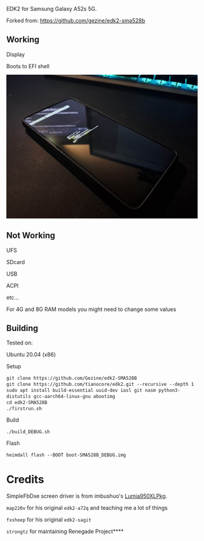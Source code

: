 EDK2 for Samsung Galaxy A52s 5G.

Forked from: https://github.com/gezine/edk2-sma528b

## Working

Display

Boots to EFI shell

![EFI shell](efishell.jpg)

## Not Working

UFS

SDcard

USB

ACPI

etc...


For 4G and 8G RAM models you might need to change some values

## Building

Tested on:

Ubuntu 20.04 (x86)


Setup
```
git clone https://github.com/Gezine/edk2-SMA528B
git clone https://github.com/tianocore/edk2.git --recursive --depth 1
sudo apt install build-essential uuid-dev iasl git nasm python3-distutils gcc-aarch64-linux-gnu abootimg
cd edk2-SMA528B
./firstrun.sh
```
Build
```
./build_DEBUG.sh
```
Flash
```
heimdall flash --BOOT boot-SMA528B_DEBUG.img
```

# Credits

SimpleFbDxe screen driver is from imbushuo's [Lumia950XLPkg](https://github.com/WOA-Project/Lumia950XLPkg).

`map220v` for his original `edk2-a72q` and teaching me a lot of things

`fxsheep` for his original `edk2-sagit`

`strongtz` for maintaining Renegade Project****

